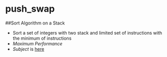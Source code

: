 # push_swap

##Sort Algorithm on a Stack
- Sort a set of integers with two stack and limited set of instructions with the minimum of instructions
- *Maximum Performance*
- *Subject* is [here](https://cdn.intra.42.fr/pdf/pdf/65287/en.subject.pdf)
